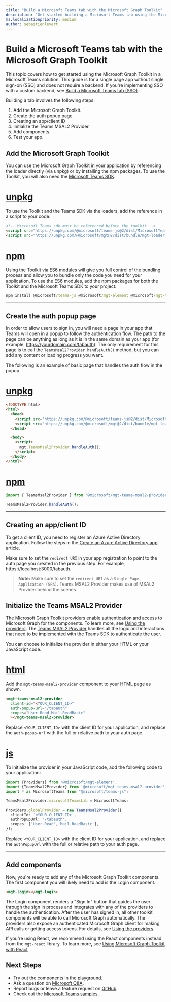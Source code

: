 ```yaml
---
title: "Build a Microsoft Teams tab with the Microsoft Graph Toolkit"
description: "Get started building a Microsoft Teams tab using the Microsoft Graph Toolkit."
ms.localizationpriority: medium
author: sebastienlevert
---
```


# Build a Microsoft Teams tab with the Microsoft Graph Toolkit

This topic covers how to get started using the Microsoft Graph Toolkit in a Microsoft Teams solution. This guide is for a single page app without single sign-on (SSO) and does not require a backend. If you're implementing SSO with a custom backend, see [Build a Microsoft Teams tab (SSO)](./build-a-microsoft-teams-sso-tab.md).

Building a tab involves the following steps:

1. Add the Microsoft Graph Toolkit.
1. Create the auth popup page.
1. Creating an app/client ID
1. Initialize the Teams MSAL2 Provider.
1. Add components.
1. Test your app.

## Add the Microsoft Graph Toolkit

You can use the Microsoft Graph Toolkit in your application by referencing the loader directly (via unpkg) or by installing the npm packages. To use the Toolkit, you will also need the [Microsoft Teams SDK](/javascript/api/overview/msteams-client?view=msteams-client-js-latest&preserve-view=true#using-the-sdk).

# [unpkg](#tab/unpkg)
To use the Toolkit and the Teams SDK via the loaders, add the reference in a script to your code:

```html
<!-- Microsoft Teams sdk must be referenced before the toolkit -->
<script src="https://unpkg.com/@microsoft/teams-js@2/dist/MicrosoftTeams.min.js" crossorigin="anonymous"></script>
<script src="https://unpkg.com/@microsoft/mgt@2/dist/bundle/mgt-loader.js"></script>
```

# [npm](#tab/npm)
Using the Toolkit via ES6 modules will give you full control of the bundling process and allow you to bundle only the code you need for your application. To use the ES6 modules, add the npm packages for both the Toolkit and the Microsoft Teams SDK to your project:

```cmd
npm install @microsoft/teams-js @microsoft/mgt-element @microsoft/mgt-teams-msal2-provider @microsoft/mgt-components
```

---

## Create the auth popup page

In order to allow users to sign in, you will need a page in your app that Teams will open in a popup to follow the authentication flow. The path to the page can be anything as long as it is in the same domain as your app (for example, https://yourdomain.com/tabauth). The only requirement for this page is to call the `TeamsMsal2Provider.handleAuth()` method, but you can add any content or loading progress you want.

The following is an example of basic page that handles the auth flow in the popup.

# [unpkg](#tab/unpkg)
```html
<!DOCTYPE html>
<html>
  <head>
    <script src="https://unpkg.com/@microsoft/teams-js@2/dist/MicrosoftTeams.min.js" crossorigin="anonymous"></script>
    <script src="https://unpkg.com/@microsoft/mgt@2/dist/bundle/mgt-loader.js"></script>
  </head>

  <body>
    <script>
      mgt.TeamsMsal2Provider.handleAuth();
    </script>
  </body>
</html>
```
# [npm](#tab/npm)
```js
import { TeamsMsal2Provider } from '@microsoft/mgt-teams-msal2-provider';

TeamsMsal2Provider.handleAuth();
```

---

## Creating an app/client ID
To get a client ID, you need to register an Azure Active Directory application. Follow the steps in the [Create an Azure Active Directory app](./add-aad-app-registration.md) article.

Make sure to set the `redirect URI` in your app registration to point to the auth page you created in the previous step. For example, https://localhost:3000/tabauth.

> **Note:** Make sure to set the `redirect URI` as a `Single Page Application (SPA)`. Teams MSAL2 Provider makes use of MSAL2 Provider behind the scenes.

## Initialize the Teams MSAL2 Provider

The Microsoft Graph Toolkit providers enable authentication and access to Microsoft Graph for the components. To learn more, see [Using the providers](../providers/providers.md). The [Teams MSAL2 Provider](../providers/teams-msal2.md) handles all the logic and interactions that need to be implemented with the Teams SDK to authenticate the user.

You can choose to initialize the provider in either your HTML or your JavaScript code.

# [html](#tab/html)


Add the `mgt-teams-msal2-provider` component to your HTML page as shown.

```html
<mgt-teams-msal2-provider
  client-id="<YOUR_CLIENT_ID>"
  auth-popup-url="/tabauth"
  scopes="User.Read,Mail.ReadBasic"
  ></mgt-teams-msal2-provider>
```

Replace `<YOUR_CLIENT_ID>` with the client ID for your application, and replace the `auth-popup-url` with the full or relative path to your auth page.

# [js](#tab/js)


To initialize the provider in your JavaScript code, add the following code to your application:

```ts
import {Providers} from '@microsoft/mgt-element';
import {TeamsMsal2Provider} from '@microsoft/mgt-teams-msal2-provider';
import * as MicrosoftTeams from "@microsoft/teams-js";

TeamsMsal2Provider.microsoftTeamsLib = MicrosoftTeams;

Providers.globalProvider = new TeamsMsal2Provider({
  clientId: `<YOUR_CLIENT_ID>`,
  authPopupUrl: '/tabauth',
  scopes: ['User.Read','Mail.ReadBasic'],
});
```
Replace `<YOUR_CLIENT_ID>` with the client ID for your application, and replace the `authPopupUrl` with the full or relative path to your auth page.

---
## Add components

Now, you're ready to add any of the Microsoft Graph Toolkit components. The first component you will likely need to add is the Login component.

```HTML
<mgt-login></mgt-login>
```

The Login component renders a "Sign In" button that guides the user through the sign in process and integrates with any of the providers to handle the authentication. After the user has signed in, all other toolkit components will be able to call Microsoft Graph automatically. The providers also expose an authenticated Microsoft Graph client for making API calls or getting access tokens. For details, see [Using the providers](../providers/providers.md).

If you're using React, we recommend using the React components instead from the `mgt-react` library. To learn more, see [Using Microsoft Graph Toolkit with React](./use-toolkit-with-react.md)

## Next Steps
- Try out the components in the [playground](https://mgt.dev).
- Ask a question on [Microsoft Q&A](/answers/topics/microsoft-graph-toolkit.html).
- Report bugs or leave a feature request on [GitHub](https://aka.ms/mgt).
- Check out the [Microsoft Teams samples](https://github.com/OfficeDev/Microsoft-Teams-Samples/tree/main/samples/tab-graph-toolkit).
